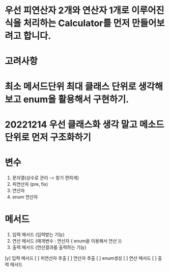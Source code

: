 # 우선 피연산자 2개와 연산자 1개로 이루어진 식을 처리하는 Calculator를 먼저 만들어보려고 합니다.

# 고려사항
# 최소 메서드단위 최대 클래스 단위로 생각해보고 enum을 활용해서 구현하기.
# 20221214 우선 클래스화 생각 말고 메소드 단위로 먼저 구조화하기

# 변수
   1. 문자열(상수로 관리 -> 찾기 편하게)
   2. 피연산자 (pre, fix)
   3. 연산자 
   4. enum 연산자
# 메서드
   1. 입력 메서드 (입력받는 기능)
   2. 연산 메서드 (매개변수 : 연산자 { enum을 이용해서 연산 })
   3. 출력 메서드 (연산결과를 출력하는 기능)
   

[y] 입력 메서드
[ ] 피연산자 추출
[ ] 연산자 추출
[ ] enum생성
[ ] 연산 메서드
[ ] 출력 메서드